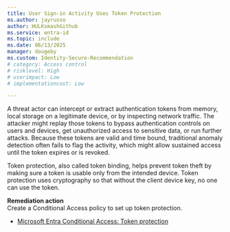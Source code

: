 ```yaml
---
title: User Sign-in Activity Uses Token Protection     
ms.author: jayrusso
author: HULKsmashGithub
ms.service: entra-id
ms.topic: include
ms.date: 06/13/2025
manager: dougeby
ms.custom: Identity-Secure-Recommendation
# category: Access control
# risklevel: High
# userimpact: Low
# implementationcost: Low

---
```

A threat actor can intercept or extract authentication tokens from memory, local storage on a legitimate device, or by inspecting network traffic. The attacker might replay those tokens to bypass authentication controls on users and devices, get unauthorized access to sensitive data, or run further attacks. Because these tokens are valid and time bound, traditional anomaly detection often fails to flag the activity, which might allow sustained access until the token expires or is revoked.

Token protection, also called token binding, helps prevent token theft by making sure a token is usable only from the intended device. Token protection uses cryptography so that without the client device key, no one can use the token.

**Remediation action**   
Create a Conditional Access policy to set up token protection.   
- [Microsoft Entra Conditional Access: Token protection](../../identity/conditional-access/concept-token-protection.md)
